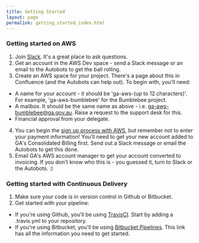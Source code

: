 ```yaml
---
title: Getting Started
layout: page
permalink: getting_started_index.html
---
```


### Getting started on AWS

1. Join [Slack](https://geoscience-australia.slack.com/signup). It's a great place to ask questions.
2. Get an account in the AWS Dev space - send a Slack message or an email to the Autobots to get the ball rolling.
3. Create an AWS space for your project. There's a page about this in Confluence (and the Autobots can help out). To begin with, you'll need:
  * A name for your account - it should be 'ga-aws-(up to 12 characters)'. For example, 'ga-aws-bumblebee' for the Bumblebee project.
  * A mailbox. It should be the same name as above - i.e. ga-aws-bumblebee@ga.gov.au. Raise a request to the support desk for this.
  * Financial approval from your delegate.
4. You can begin the [sign up process with AWS](https://portal.aws.amazon.com/gp/aws/developer/registration/index.html?nc2=h_ct), but remember not to enter your payment information! You'll need to get your new account added to GA's Consolidated Billing first. Send out a Slack message or email the Autobots to get this done.
5. Email GA's AWS account manager to get your account converted to invoicing. If you don't know who this is - you guessed it, turn to Slack or the Autobots. :)

### Getting started with Continuous Delivery

1. Make sure your code is in version control in Github or Bitbucket.
2. Get started with your pipeline:
  * If you're using Github, you'll be using [TravisCI](https://travis-ci.org/). Start by adding a .travis.yml to your repository.
  *  If you're using Bitbucket, you'll be using [Bitbucket Pipelines](https://confluence.atlassian.com/bitbucket/get-started-with-bitbucket-pipelines-792298921.html). This link has all the information you need to get started.
